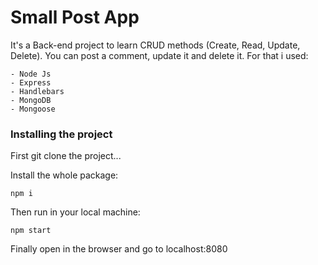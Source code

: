 # Small Post App

It's a Back-end project to learn CRUD methods (Create, Read, Update, Delete).
You can post a comment, update it and delete it.
For that i used:

	- Node Js 
	- Express
	- Handlebars
	- MongoDB
	- Mongoose

### Installing the project

First git clone the project...

Install the whole package: 

```
npm i 
```

Then run in your local machine: 
```
npm start
```

Finally open in the browser and go to localhost:8080